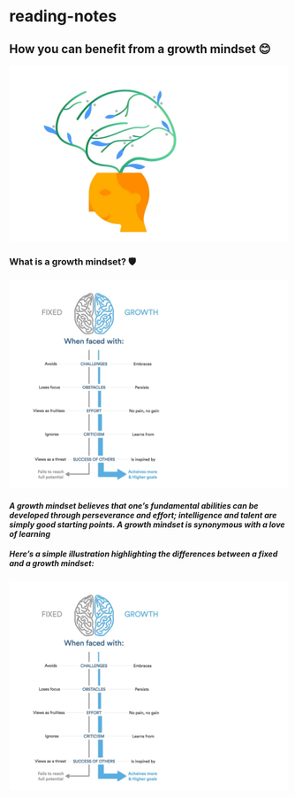 # reading-notes

## **How you can benefit from a growth mindset** 😊

![mindsit](pic1.jpg)

### What is a growth mindset? 🛡️

![mindsit](pic2.jpg)

####  *A growth mindset believes that one’s fundamental abilities can be developed through perseverance and effort; intelligence and talent are simply good starting points. A growth mindset is synonymous with a love of learning*

##### ***Here’s a simple illustration highlighting the differences between a fixed and a growth mindset:***

![mindsit](pic2.jpg)
